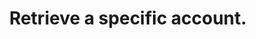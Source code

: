 ---
title: Retrieve a specific account.
excerpt: Project is typically 'manager' but is ignored.
api:
  file: api_docs.json
  operationId: get_api-v3-accountshortname-projectshortname-account
hidden: false
---